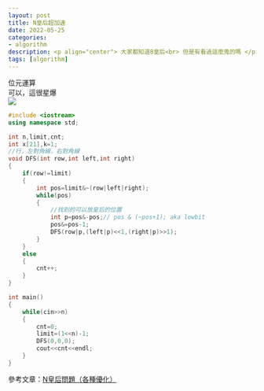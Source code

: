 ```yaml
---
layout: post
title: N皇后超加速
date: 2022-05-25
categories:
- algorithm
description: <p align="center"> 大家都知道8皇后<br> 但是有看過這麼鬼的嗎 </p>
tags: [algorithm]
---
```


位元運算<br>
可以，這很星爆<br>
<img src="https://memes.tw/gif/download?name=f8c2c3e8af3782606fd163b8ff6eb4e6.gif"><br>

```cpp
#include <iostream>
using namespace std;

int n,limit,cnt;
int x[21],k=1;
//行，左對角線，右對角線
void DFS(int row,int left,int right)
{
    if(row!=limit)
    {
        int pos=limit&~(row|left|right);
        while(pos)
        {
            //找到的可以放皇后的位置
            int p=pos&-pos;// pos & (~pos+1); aka lowbit
            pos&=pos-1;
            DFS(row|p,(left|p)<<1,(right|p)>>1);
        }
    }
    else
    {
        cnt++;
    }
}

int main()
{
    while(cin>>n)
    {
        cnt=0;
        limit=(1<<n)-1;
        DFS(0,0,0);
        cout<<cnt<<endl;
    }
}
```

參考文章：[N皇后問題（各種優化）](https://iter01.com/564086.html)